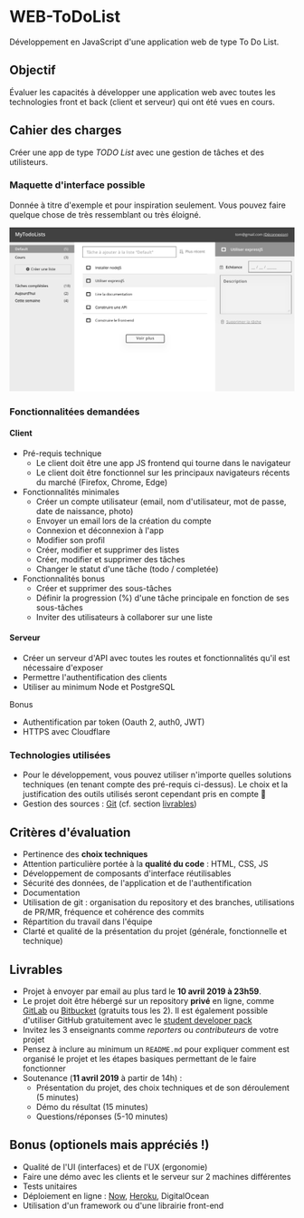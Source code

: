 # WEB-ToDoList
Développement en JavaScript d'une application web de type To Do List. 

## Objectif
Évaluer les capacités à développer une application web avec toutes les technologies front
et back (client et serveur) qui ont été vues en cours.

## Cahier des charges
Créer une app de type _TODO List_ avec une gestion de tâches et des utilisteurs.

### Maquette d'interface possible

Donnée à titre d'exemple et pour inspiration seulement. Vous pouvez faire quelque chose
de très ressemblant ou très éloigné.

![Mockup TODOList app](mockup_projet.png)

### Fonctionnalitées demandées

#### Client
- Pré-requis technique
  - Le client doit être une app JS frontend qui tourne dans le navigateur
  - Le client doit être fonctionnel sur les principaux navigateurs récents du marché
  (Firefox, Chrome, Edge)
- Fonctionnalités minimales
  - Créer un compte utilisateur (email, nom d'utilisateur, mot de passe, date de naissance, photo)
  - Envoyer un email lors de la création du compte
  - Connexion et déconnexion à l'app
  - Modifier son profil
  - Créer, modifier et supprimer des listes
  - Créer, modifier et supprimer des tâches
  - Changer le statut d'une tâche (todo / completée)
- Fonctionnalités bonus
  - Créer et supprimer des sous-tâches
  - Définir la progression (%) d'une tâche principale en fonction de ses sous-tâches
  - Inviter des utilisateurs à collaborer sur une liste

#### Serveur
- Créer un serveur d'API avec toutes les routes et fonctionnalités qu'il est nécessaire
d'exposer
- Permettre l'authentification des clients
- Utiliser au minimum Node et PostgreSQL

Bonus
- Authentification par token (Oauth 2, auth0, JWT)
- HTTPS avec Cloudflare

### Technologies utilisées
- Pour le développement, vous pouvez utiliser n'importe quelles solutions techniques (en
tenant compte des pré-requis ci-dessus). Le choix et la justification des outils
utilisés seront cependant pris en compte :eyes:
- Gestion des sources : [Git](https://git-scm.com/) (cf. section [livrables](#livrables))

## Critères d'évaluation
- Pertinence des **choix techniques**
- Attention particulière portée à la **qualité du code** : HTML, CSS, JS
- Développement de composants d'interface réutilisables
- Sécurité des données, de l'application et de l'authentification
- Documentation
- Utilisation de git : organisation du repository et des branches, utilisations de PR/MR,
fréquence et cohérence des commits
- Répartition du travail dans l'équipe
- Clarté et qualité de la présentation du projet (générale, fonctionnelle et technique)

## Livrables
- Projet à envoyer par email au plus tard le **10 avril 2019 à 23h59**.
- Le projet doit être hébergé sur un repository **privé** en ligne, comme [GitLab](https://about.gitlab.com/) ou [Bitbucket](https://bitbucket.org/) (gratuits tous les 2). Il est également possible d'utiliser GitHub gratuitement avec le [student developer pack](https://education.github.com/pack)
- Invitez les 3 enseignants comme _reporters_ ou _contributeurs_ de votre projet
- Pensez à inclure au minimum un `README.md` pour expliquer comment est organisé le projet et les étapes basiques permettant de le faire fonctionner
- Soutenance (**11 avril 2019** à partir de 14h) :
  - Présentation du projet, des choix techniques et de son déroulement (5 minutes)
  - Démo du résultat (15 minutes)
  - Questions/réponses (5-10 minutes)

## Bonus (optionels mais appréciés !)
- Qualité de l'UI (interfaces) et de l'UX (ergonomie)
- Faire une démo avec les clients et le serveur sur 2 machines différentes
- Tests unitaires
- Déploiement en ligne : [Now](https://zeit.co/now), [Heroku](https://devcenter.heroku.com), DigitalOcean
- Utilisation d'un framework ou d'une librairie front-end

